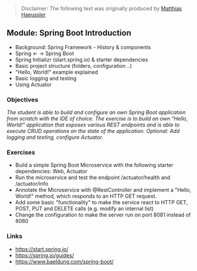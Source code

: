 >Disclaimer: The following text was originally produced by [Matthias Haeussler](https://github.com/maeddes)

## Module: Spring Boot Introduction

* Background: Spring Framework - History & components
* Spring <- -> Spring Boot
* Spring Initializr (start.spring.io) & starter dependencies
* Basic project structure (folders, configuration ..)
* "Hello, World!" example explained
* Basic logging and testing
* Using Actuator

### Objectives
_The student is able to build and configure an own Spring Boot application from scratch with the IDE of choice. The exercise is to build an own "Hello, World!" application that exposes various REST endpoints and is able to execute CRUD operations on the state of the application. Optional: Add logging and testing, configure Actuator._

### Exercises

* Build a simple Spring Boot Microservice with the following starter dependencies: Web, Actuator
* Run the microservice and test the endpoint /actuator/health and /actuator/info
* Annotate the Microservice with @RestController and implement a "Hello, World!" method, which responds to an HTTP GET request.
* Add some basic "functionality" to make the service react to HTTP GET, POST, PUT and DELETE calls (e.g. modify an internal list)
* Change the configuration to make the server run on port 8081 instead of 8080

### Links

* https://start.spring.io/
* https://spring.io/guides/
* https://www.baeldung.com/spring-boot/
